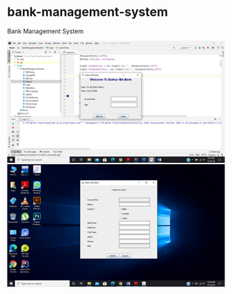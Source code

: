 # bank-management-system
Bank Management System

![screenshot_1](https://github.com/Sagarr124/bank-management-system/blob/main/ss.png?raw=true)
![screenshot_2](https://github.com/Sagarr124/bank-management-system/blob/main/ss2.png?raw=true)
